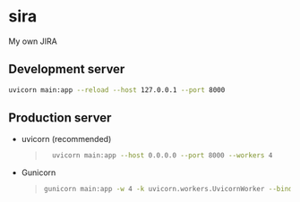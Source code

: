 # sira

My own JIRA

## Development server

```bash
uvicorn main:app --reload --host 127.0.0.1 --port 8000
```

## Production server

- uvicorn (recommended)

  > ```bash
  >   uvicorn main:app --host 0.0.0.0 --port 8000 --workers 4
  > ```

- Gunicorn

  > ```bash
  > gunicorn main:app -w 4 -k uvicorn.workers.UvicornWorker --bind 0.0.0.0:8000
  > ```
